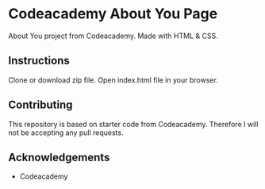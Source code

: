 # Codeacademy About You Page
About You project from Codeacademy. Made with HTML & CSS.

## Instructions
Clone or download zip file. Open index.html file in your browser.

## Contributing
This repository is based on starter code from Codeacademy. Therefore I will not be accepting any pull requests.

## Acknowledgements
* Codeacademy
